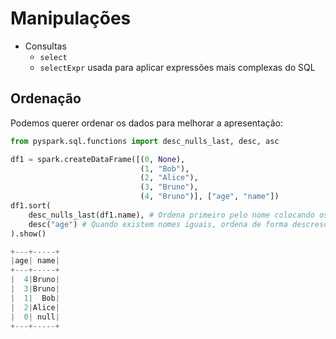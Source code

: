 # Manipulações

- Consultas
	- `select`
	- `selectExpr` usada para aplicar expressões mais complexas do SQL


## Ordenação

Podemos querer ordenar os dados para melhorar a apresentação:

```py
from pyspark.sql.functions import desc_nulls_last, desc, asc

df1 = spark.createDataFrame([(0, None),
                             (1, "Bob"),
                             (2, "Alice"),
                             (3, "Bruno"),
                             (4, "Bruno")], ["age", "name"])
df1.sort(
	desc_nulls_last(df1.name), # Ordena primeiro pelo nome colocando os nulos no final
	desc("age") # Quando existem nomes iguais, ordena de forma descrescente em relação a idade
).show()

+---+-----+
|age| name|
+---+-----+
|  4|Bruno|
|  3|Bruno|
|  1|  Bob|
|  2|Alice|
|  0| null|
+---+-----+
```